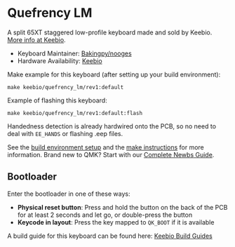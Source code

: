 # Quefrency LM

A split 65XT staggered low-profile keyboard made and sold by Keebio. [More info at Keebio](https://keeb.io).

* Keyboard Maintainer: [Bakingpy/nooges](https://github.com/nooges)
* Hardware Availability: [Keebio](https://keeb.io/)

Make example for this keyboard (after setting up your build environment):

    make keebio/quefrency_lm/rev1:default

Example of flashing this keyboard:

    make keebio/quefrency_lm/rev1:default:flash

Handedness detection is already hardwired onto the PCB, so no need to deal with `EE_HANDS` or flashing .eep files.

See the [build environment setup](https://docs.qmk.fm/#/getting_started_build_tools) and the [make instructions](https://docs.qmk.fm/#/getting_started_make_guide) for more information. Brand new to QMK? Start with our [Complete Newbs Guide](https://docs.qmk.fm/#/newbs).

## Bootloader

Enter the bootloader in one of these ways:

* **Physical reset button**: Press and hold the button on the back of the PCB for at least 2 seconds and let go, or double-press the button
* **Keycode in layout**: Press the key mapped to `QK_BOOT` if it is available

A build guide for this keyboard can be found here: [Keebio Build Guides](https://docs.keeb.io)

